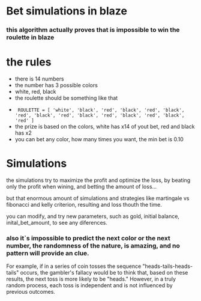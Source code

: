 # Bet simulations in blaze

### this algorithm actually proves that is impossible to win the roulette in blaze

# the rules

- there is 14 numbers
- the number has 3 possible colors
- white, red, black
- the roulette should be something like that

* ` ROULETTE = [
'white', 'black', 'red', 'black', 'red', 'black', 'red', 'black', 'red',
'black', 'red', 'black', 'red', 'black', 'red'
]`
* the prize is based on the colors, white has x14 of yout bet, red and black has x2
* you can bet any color, how many times you want, the min bet is 0.10

# Simulations

the simulations try to maximize the profit and optimize the loss, by beating only the profit when wining, and betting the amount of loss...

but that enormous amount of simulations and strategies like martingale vs fibonacci and kelly criterion, resulting and loss thouth the time.

you can modify, and try new parameters, such as gold, initial balance, inital_bet_amount, to see any diferences.

### also it`s impossible to predict the next color or the next number, the randomness of the nature, is amazing, and no pattern will provide an clue.

For example, if in a series of coin tosses the sequence "heads-tails-heads-tails" occurs, the gambler's fallacy would be to think that, based on these results, the next toss is more likely to be "heads." However, in a truly random process, each toss is independent and is not influenced by previous outcomes.

